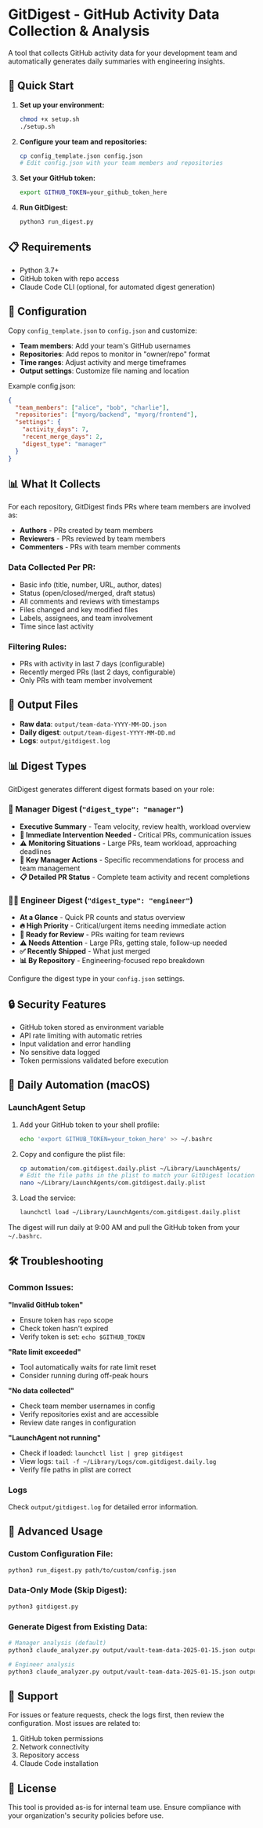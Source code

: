 # GitDigest - GitHub Activity Data Collection & Analysis

A tool that collects GitHub activity data for your development team and automatically generates daily summaries with engineering insights.

## 🚀 Quick Start

1. **Set up your environment:**
   ```bash
   chmod +x setup.sh
   ./setup.sh
   ```

2. **Configure your team and repositories:**
   ```bash
   cp config_template.json config.json
   # Edit config.json with your team members and repositories
   ```

3. **Set your GitHub token:**
   ```bash
   export GITHUB_TOKEN=your_github_token_here
   ```

4. **Run GitDigest:**
   ```bash
   python3 run_digest.py
   ```

## 📋 Requirements

- Python 3.7+
- GitHub token with repo access
- Claude Code CLI (optional, for automated digest generation)

## 🔧 Configuration

Copy `config_template.json` to `config.json` and customize:

- **Team members**: Add your team's GitHub usernames
- **Repositories**: Add repos to monitor in "owner/repo" format
- **Time ranges**: Adjust activity and merge timeframes
- **Output settings**: Customize file naming and location

Example config.json:
```json
{
  "team_members": ["alice", "bob", "charlie"],
  "repositories": ["myorg/backend", "myorg/frontend"],
  "settings": {
    "activity_days": 7,
    "recent_merge_days": 2,
    "digest_type": "manager"
  }
}
```

## 📊 What It Collects

For each repository, GitDigest finds PRs where team members are involved as:
- **Authors** - PRs created by team members
- **Reviewers** - PRs reviewed by team members  
- **Commenters** - PRs with team member comments

### Data Collected Per PR:
- Basic info (title, number, URL, author, dates)
- Status (open/closed/merged, draft status)
- All comments and reviews with timestamps
- Files changed and key modified files
- Labels, assignees, and team involvement
- Time since last activity

### Filtering Rules:
- PRs with activity in last 7 days (configurable)
- Recently merged PRs (last 2 days, configurable)
- Only PRs with team member involvement

## 📁 Output Files

- **Raw data**: `output/team-data-YYYY-MM-DD.json`
- **Daily digest**: `output/team-digest-YYYY-MM-DD.md`
- **Logs**: `output/gitdigest.log`

## 📊 Digest Types

GitDigest generates different digest formats based on your role:

### 👔 Manager Digest (`"digest_type": "manager"`)
- **Executive Summary** - Team velocity, review health, workload overview
- **🚨 Immediate Intervention Needed** - Critical PRs, communication issues
- **⚠️ Monitoring Situations** - Large PRs, team workload, approaching deadlines  
- **🎯 Key Manager Actions** - Specific recommendations for process and team management
- **📋 Detailed PR Status** - Complete team activity and recent completions

### 👨‍💻 Engineer Digest (`"digest_type": "engineer"`)
- **At a Glance** - Quick PR counts and status overview
- **🔥 High Priority** - Critical/urgent items needing immediate action
- **👀 Ready for Review** - PRs waiting for team reviews
- **⚠️ Needs Attention** - Large PRs, getting stale, follow-up needed
- **✅ Recently Shipped** - What just merged
- **📊 By Repository** - Engineering-focused repo breakdown

Configure the digest type in your `config.json` settings.

## 🔒 Security Features

- GitHub token stored as environment variable
- API rate limiting with automatic retries
- Input validation and error handling
- No sensitive data logged
- Token permissions validated before execution

## 📅 Daily Automation (macOS)

### LaunchAgent Setup

1. Add your GitHub token to your shell profile:
   ```bash
   echo 'export GITHUB_TOKEN=your_token_here' >> ~/.bashrc
   ```

2. Copy and configure the plist file:
   ```bash
   cp automation/com.gitdigest.daily.plist ~/Library/LaunchAgents/
   # Edit the file paths in the plist to match your GitDigest location
   nano ~/Library/LaunchAgents/com.gitdigest.daily.plist
   ```

3. Load the service:
   ```bash
   launchctl load ~/Library/LaunchAgents/com.gitdigest.daily.plist
   ```

The digest will run daily at 9:00 AM and pull the GitHub token from your `~/.bashrc`.

## 🛠️ Troubleshooting

### Common Issues:

**"Invalid GitHub token"**
- Ensure token has `repo` scope
- Check token hasn't expired
- Verify token is set: `echo $GITHUB_TOKEN`

**"Rate limit exceeded"** 
- Tool automatically waits for rate limit reset
- Consider running during off-peak hours

**"No data collected"**
- Check team member usernames in config
- Verify repositories exist and are accessible
- Review date ranges in configuration

**"LaunchAgent not running"**
- Check if loaded: `launchctl list | grep gitdigest`
- View logs: `tail -f ~/Library/Logs/com.gitdigest.daily.log`
- Verify file paths in plist are correct

### Logs
Check `output/gitdigest.log` for detailed error information.

## 🔧 Advanced Usage

### Custom Configuration File:
```bash
python3 run_digest.py path/to/custom/config.json
```

### Data-Only Mode (Skip Digest):
```bash
python3 gitdigest.py
```

### Generate Digest from Existing Data:
```bash
# Manager analysis (default)
python3 claude_analyzer.py output/vault-team-data-2025-01-15.json output/manager-analysis.md

# Engineer analysis  
python3 claude_analyzer.py output/vault-team-data-2025-01-15.json output/engineer-analysis.md engineer
```

## 🤝 Support

For issues or feature requests, check the logs first, then review the configuration. Most issues are related to:

1. GitHub token permissions
2. Network connectivity
3. Repository access
4. Claude Code installation

## 📄 License

This tool is provided as-is for internal team use. Ensure compliance with your organization's security policies before use.